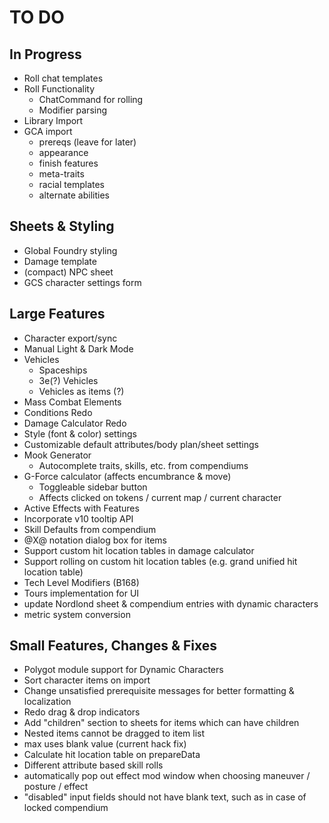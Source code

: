 # TO DO
## In Progress
- Roll chat templates
- Roll Functionality
	- ChatCommand for rolling
	- Modifier parsing
- Library Import
- GCA import
	- prereqs (leave for later)
	- appearance
	- finish features
	- meta-traits
	- racial templates
	- alternate abilities
## Sheets & Styling
- Global Foundry styling
- Damage template
- (compact) NPC sheet
- GCS character settings form
## Large Features
- Character export/sync
- Manual Light & Dark Mode
- Vehicles
	- Spaceships
	- 3e(?) Vehicles
	- Vehicles as items (?)
- Mass Combat Elements
- Conditions Redo
- Damage Calculator Redo
- Style (font & color) settings
- Customizable default attributes/body plan/sheet settings
- Mook Generator
	- Autocomplete traits, skills, etc. from compendiums
- G-Force calculator (affects encumbrance & move)
	- Toggleable sidebar button
	- Affects clicked on tokens / current map / current character
- Active Effects with Features
- Incorporate v10 tooltip API
- Skill Defaults from compendium
- @X@ notation dialog box for items
- Support custom hit location tables in damage calculator
- Support rolling on custom hit location tables (e.g. grand unified hit location table)
- Tech Level Modifiers (B168)
- Tours implementation for UI
- update Nordlond sheet & compendium entries with dynamic characters
- metric system conversion
## Small Features, Changes & Fixes
- Polygot module support for Dynamic Characters
- Sort character items on import
- Change unsatisfied prerequisite messages for better formatting & localization
- Redo drag & drop indicators
- Add "children" section to sheets for items which can have children
- Nested items cannot be dragged to item list
- max uses blank value (current hack fix)
- Calculate hit location table on prepareData
- Different attribute based skill rolls 
- automatically pop out effect mod window when choosing maneuver / posture / effect
- "disabled" input fields should not have blank text, such as in case of locked compendium
